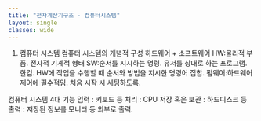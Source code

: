 ```yaml
---
title: "전자계산기구조 - 컴퓨터시스템"
layout: single
classes: wide
---
```


1. 컴퓨터 시스템 
컴퓨터 시스템의 개념적 구성
하드웨어 + 소프트웨어
HW:물리적 부품. 전자적 기계적 형태
SW:순서를 지시하는 명령. 유저를 상대로 하는 프로그램. 한컴. HW에 작업을 수행할 때 순서와 방법을 지시한 명령어 집합. 
펌웨어:하드웨어 제어에 필수적임. 처음 시작 시 세팅하도록.

컴퓨터 시스템 4대 기능
입력 : 키보드 등
처리 : CPU 
저장 혹은 보관 : 하드디스크 등
출력 : 저장된 정보를 모니터 등 외부로 출력.